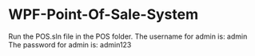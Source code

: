 # WPF-Point-Of-Sale-System
Run the POS.sln file in the POS folder.
The username for admin is: admin
The password for admin is: admin123
